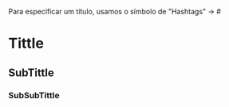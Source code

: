 Para especificar um título, usamos o símbolo de "Hashtags" -> #

# Tittle
## SubTittle
### SubSubTittle
